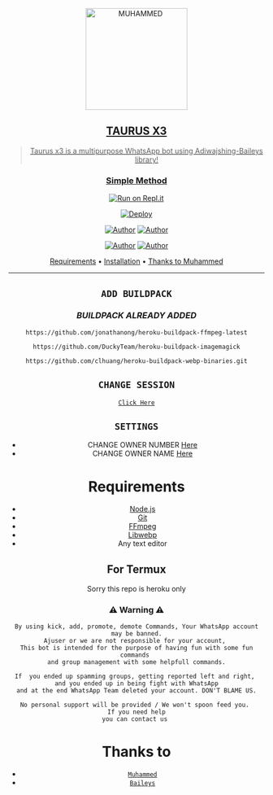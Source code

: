 <div align="center">
</p>


<div align="center">
<a href="https://github.com/muhammed-usrbot"><img src="https://c.tenor.com/bVm05NUoyF0AAAAC/bokuno-hero-academia-izuku.gif" alt="MUHAMMED"width="200" />
 
## TAURUS X3


> Taurus x3 is a multipurpose WhatsApp bot using Adiwajshing-Baileys library!
>
>

  ### Simple Method
  
  
[![Run on Repl.it](https://repl.it/badge/github/quiec/whatsAlfa)](https://replit.com/@muhammed-usrbo1/TAURUS-X3)

[![Deploy](https://www.herokucdn.com/deploy/button.svg)](https://heroku.com/deploy?template=https://github.com/muhammed-usrbot/TAURUS-X3) 



<p align="center">
 <a href="https://github.com/muhammed-usrbot"><img title="Author" src="https://img.shields.io/badge/Author-Muhammed-blue.svg?style=for-the-badge&logo=github" /></a>  <a href="https://Wa.me/+919961050829?text=Hello%20Taurus%20Bro🌝...Im%20big%20fan%20of%20you%20😌"><img title="Author" src="https://img.shields.io/badge/Owner-Muhammed-blue.svg?style=for-the-badge&logo=whatsapp" /></a>
<p align="center">
<a href="https://chat.whatsapp.com/JCDXgSphA49EHxjPn813IL"><img title="Author" src="https://img.shields.io/badge/Watsapp-Group-blue.svg?style=for-the-badge&logo=whatsapp" /></a> <a href="https://youtube.com/c/TAURUSEDITS"><img title="Author" src="https://img.shields.io/badge/Youtube-TAURUSEDITS-blue.svg?style=for-the-badge&logo=youtube" /></a>
</p>


<p align="center">
  <a href="https://github.com/muhammed-usrbot/TAURUS-X3#requirements">Requirements</a> •
  <a href="https://github.com/muhammed-usrbot/TAURUS-X3#simple method">Installation</a> •
  <a href="https://github.com/muhammed-usrbot/TAURUS-X3#thanks-to">Thanks to Muhammed</a> 
</p>
</div>


---


## `ADD BUILDPACK`

### *BUILDPACK ALREADY ADDED*

```
https://github.com/jonathanong/heroku-buildpack-ffmpeg-latest
```
```
https://github.com/DuckyTeam/heroku-buildpack-imagemagick
```
```
https://github.com/clhuang/heroku-buildpack-webp-binaries.git
```
## `CHANGE SESSION`
[`Click Here`](https://github.com/muhammed-usrbot/TAURUS-X3/blob/master/Taurus.json#L1)

## `SETTINGS`
- CHANGE OWNER NUMBER [Here](https://github.com/muhammed-usrbot/TAURUS-X3/blob/master/setting.json#L2)
- CHANGE OWNER NAME [Here](https://github.com/muhammed-usrbot/TAURUS-X3/blob/master/setting.json#L5)

# Requirements
* [Node.js](https://nodejs.org/en/)
* [Git](https://git-scm.com/downloads)
* [FFmpeg](https://github.com/BtbN/FFmpeg-Builds/releases)
* [Libwebp](https://developers.google.com/speed/webp/download)
* Any text editor


## For Termux
Sorry this repo is heroku only

### ⚠ Warning ⚠

```
By using kick, add, promote, demote Commands, Your WhatsApp account may be banned.
Ajuser or we are not responsible for your account, 
This bot is intended for the purpose of having fun with some fun commands 
and group management with some helpfull commands.

If  you ended up spamming groups, getting reported left and right, 
and you ended up in being fight with WhatsApp
and at the end WhatsApp Team deleted your account. DON'T BLAME US.

No personal support will be provided / We won't spoon feed you. 
If you need help
you can contact us 
```

# Thanks to

* [`Muhammed`](https://github.com/muhammed-usrbot)
* [`Baileys`](https://github.com/adiwajshing/Baileys)


